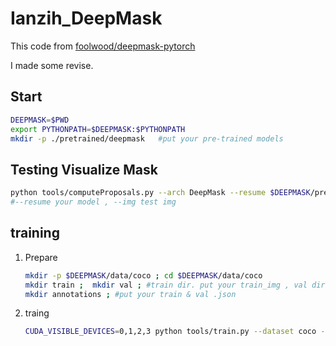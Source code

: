 # Ianzih_DeepMask

This code from [foolwood/deepmask-pytorch](https://github.com/foolwood/deepmask-pytorch)

I made some revise.

## Start
```bash
DEEPMASK=$PWD
export PYTHONPATH=$DEEPMASK:$PYTHONPATH
mkdir -p ./pretrained/deepmask   #put your pre-trained models
```

## Testing Visualize Mask
```bash
python tools/computeProposals.py --arch DeepMask --resume $DEEPMASK/pretrained/deepmask/DeepMask.pth.tar --img ./data/test.jpg
#--resume your model , --img test img
```

## training
1. Prepare 
    ```bash
    mkdir -p $DEEPMASK/data/coco ; cd $DEEPMASK/data/coco
    mkdir train ;  mkdir val ; #train dir. put your train_img , val dir. put your val_img
    mkdir annotations ; #put your train & val .json
    ```
2. traing
    ```bash
    CUDA_VISIBLE_DEVICES=0,1,2,3 python tools/train.py --dataset coco -j 20 --freeze_bn
    ```
